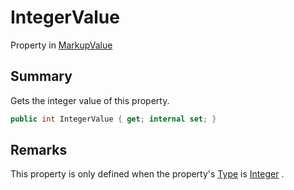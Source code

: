 # IntegerValue

Property in [MarkupValue](./)

## Summary

Gets the integer value of this property.

```csharp
public int IntegerValue { get; internal set; }
```

## Remarks

This property is only defined when the property's [Type](yarn.markup.markupvalue.type.md) is [Integer](../yarn.markup.markupvaluetype/yarn.markup.markupvaluetype.integer.md) .
